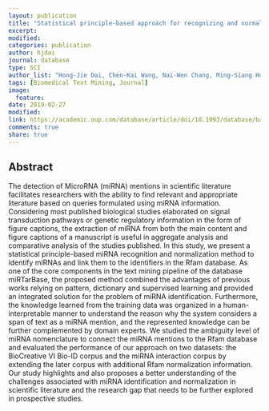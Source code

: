 ```yaml
---
layout: publication
title: "Statistical principle-based approach for recognizing and normalizing microRNAs described in scientific literature"
excerpt:
modified:
categories: publication
author: hjdai
journal: database
type: SCI
author_list: "Hong-Jie Dai, Chen-Kai Wang, Nai-Wen Chang, Ming-Siang Huang, Jitendra Jonnagaddala, Feng-Duo Wang, Wen-Lian Hsu"
tags: [Biomedical Text Mining, Journal]
image:
  feature:
date: 2019-02-27
modified: 
link: https://academic.oup.com/database/article/doi/10.1093/database/baz030/5365313
comments: true
share: true
---
```


## Abstract

The detection of MicroRNA (miRNA) mentions in scientific literature facilitates researchers with the ability to find relevant and appropriate literature based on queries formulated using miRNA information. Considering most published biological studies elaborated on signal transduction pathways or genetic regulatory information in the form of figure captions, the extraction of miRNA from both the main content and figure captions of a manuscript is useful in aggregate analysis and comparative analysis of the studies published. In this study, we present a statistical principle-based miRNA recognition and normalization method to identify miRNAs and link them to the identifiers in the Rfam database. As one of the core components in the text mining pipeline of the database miRTarBase, the proposed method combined the advantages of previous works relying on pattern, dictionary and supervised learning and provided an integrated solution for the problem of miRNA identification. Furthermore, the knowledge learned from the training data was organized in a human-interpretable manner to understand the reason why the system considers a span of text as a miRNA mention, and the represented knowledge can be further complemented by domain experts. We studied the ambiguity level of miRNA nomenclature to connect the miRNA mentions to the Rfam database and evaluated the performance of our approach on two datasets: the BioCreative VI Bio-ID corpus and the miRNA interaction corpus by extending the later corpus with additional Rfam normalization information. Our study highlights and also proposes a better understanding of the challenges associated with miRNA identification and normalization in scientific literature and the research gap that needs to be further explored in prospective studies.
